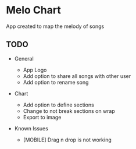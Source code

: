 # Melo Chart

App created to map the melody of songs

## TODO

- General
  - App Logo
  - Add option to share all songs with other user
  - Add option to rename song

- Chart
  - Add option to define sections
  - Change to not break sections on wrap
  - Export to image

- Known Issues
  - [MOBILE] Drag n drop is not working 
